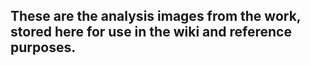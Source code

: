 ## These are the analysis images from the work, stored here for use in the wiki and reference purposes.
